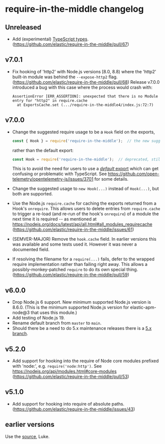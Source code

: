 # require-in-the-middle changelog

## Unreleased

- Add (experimental) [TypeScript types](./types/index.d.ts).
  (https://github.com/elastic/require-in-the-middle/pull/67)


## v7.0.1

- Fix hooking of 'http2' with Node.js versions [8.0, 8.8) where the 'http2'
  built-in module was behind the `--expose-http2` flag.
  (https://github.com/elastic/require-in-the-middle/pull/68)
  Release v7.0.0 introduced a bug with this case where the process would crash with:

    ```
    AssertionError [ERR_ASSERTION]: unexpected that there is no Module entry for "http2" in require.cache
      at ExportsCache.set (.../require-in-the-middle4/index.js:72:7)
    ```

## v7.0.0

- Change the suggested require usage to be a `Hook` field on the exports,

  ```js
  const { Hook } = require('require-in-the-middle');  // the new suggested way
  ```

  rather than the default export:

  ```js
  const Hook = require('require-in-the-middle');  // deprecated, still supported for backward compat
  ```

  This is to avoid the need for users to use a [*default* export](https://www.typescriptlang.org/docs/handbook/declaration-files/templates/module-d-ts.html#default-exports)
  which can get confusing or problematic with TypeScript. See
  https://github.com/open-telemetry/opentelemetry-js/issues/3701 for some
  details.

- Change the suggested usage to `new Hook(...)` instead of `Hook(...)`, but
  both are supported.

- Use the Node.js `require.cache` for caching the exports returned from a
  Hook's `onrequire`. This allows users to delete entries from `require.cache`
  to trigger a re-load (and re-run of the hook's `onrequire`) of a module the
  next time it is required -- as mentioned at
  https://nodejs.org/docs/latest/api/all.html#all_modules_requirecache
  (https://github.com/elastic/require-in-the-middle/issues/61)

- (SEMVER-MAJOR) Remove the `hook.cache` field. In earlier versions this was
  available and some tests used it. However it was never a documented field.

- If resolving the filename for a `require(...)` fails, defer to the wrapped
  require implementation rather than failing right away. This allows a
  possibly-monkey-patched `require` to do its own special thing.
  (https://github.com/elastic/require-in-the-middle/pull/59)

## v6.0.0

- Drop Node.js 6 support. New minimum supported Node.js version is 8.6.0.
  (This is the minimum supported Node.js version for elastic-apm-node@3 that uses
  this module.)
- Add testing of Node.js 19.
- Rename default branch from `master` to `main`.
- Should there be a need to do 5.x maintenance releases there is a
  [5.x branch](https://github.com/elastic/require-in-the-middle/tree/5.x).

## v5.2.0

- Add support for hooking into the require of Node core modules prefixed with
  'node:', e.g. `require('node:http')`. See https://nodejs.org/api/modules.html#core-modules
  (https://github.com/elastic/require-in-the-middle/pull/53)

## v5.1.0

- Add support for hooking into require of absolute paths.
  (https://github.com/elastic/require-in-the-middle/issues/43)

## earlier versions

Use the [source](https://github.com/elastic/require-in-the-middle/commits/), Luke.
